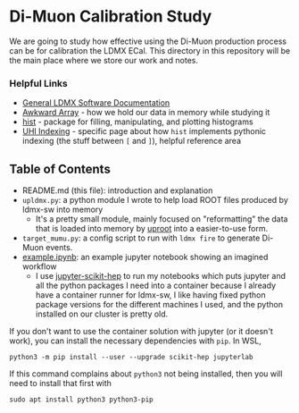 # Di-Muon Calibration Study

We are going to study how effective using the Di-Muon production process can be
for calibration the LDMX ECal. This directory in this repository will be the main
place where we store our work and notes.

### Helpful Links
- [General LDMX Software Documentation](https://ldmx-software.github.io/)
- [Awkward Array](https://awkward-array.org/doc/main/) - how we hold our data in memory while studying it
- [hist](https://hist.readthedocs.io/en/latest/) - package for filling, manipulating, and plotting histograms
- [UHI Indexing](https://uhi.readthedocs.io/en/latest/indexing.html) - specific page about how `hist` implements pythonic indexing (the stuff between `[` and `]`), helpful reference area

## Table of Contents
- README.md (this file): introduction and explanation
- `upldmx.py`: a python module I wrote to help load ROOT files produced by ldmx-sw into memory
  - It's a pretty small module, mainly focused on "reformatting" the data that is loaded into
    memory by [uproot](https://uproot.readthedocs.io/en/latest/) into a easier-to-use form.
- `target_mumu.py`: a config script to run with `ldmx fire` to generate Di-Muon events.
- [example.ipynb](example.ipynb): an example jupyter notebook showing an imagined workflow
  - I use [jupyter-scikit-hep](https://github.com/tomeichlersmith/jupyter-scikit-hep) to run
    my notebooks which puts jupyter and all the python packages I need into a container because
    I already have a container runner for ldmx-sw, I like having fixed python package versions
    for the different machines I used, and the python installed on our cluster is pretty old.

If you don't want to use the container solution with jupyter (or it doesn't work), you can
install the necessary dependencies with `pip`. In WSL,
```
python3 -m pip install --user --upgrade scikit-hep jupyterlab
```
If this command complains about `python3` not being installed, then you will need to install
that first with
```
sudo apt install python3 python3-pip
```
